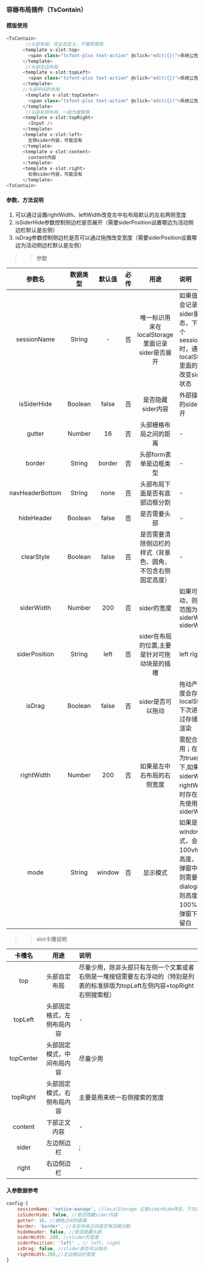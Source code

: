 ### 容器布局插件（TsContain）  


#### 模版使用

```javascript
<TsContain>
       //头部布局，完全自定义，不推荐使用
      <template v-slot:top>
        <span class="tsfont-plus text-action" @click="edit({})">系统公告</span>
      </template>
       //头部左边布局
      <template v-slot:topLeft>
        <span class="tsfont-plus text-action" @click="edit({})">系统公告</span>
      </template>
      //头部中间的布局
       <template v-slot:topCenter>
        <span class="tsfont-plus text-action" @click="edit({})">系统公告</span>
      </template>
       //头部右侧布局，一般为搜索框
      <template v-slot:topRight>
        <Input />
      </template>
      <template v-slot:left>
        左侧sider内容，可能没有
      </template>
      <template v-slot:content>
        content内容
      </template>
      <template v-slot:right>
        右侧sider内容，可能没有
      </template>
<TsContain>
```

#### 参数、方法说明

1. 可以通过设置rightWidth、leftWidth改变左中右布局默认的左右两侧宽度
2. isSiderHide参数控制侧边栏是否展开（需要siderPosition设置哪边为活动侧边栏默认是左侧）
3. isDrag参数控制侧边栏是否可以通过拖拽改变宽度（需要siderPosition设置哪边为活动侧边栏默认是左侧）

>> 参数


参数名|数据类型|默认值|必传|用途|说明
:---:|:---:|:---:|:---:|:---:|:---|
sessionName|String|-|否|唯一标识用来在localStorage里面记录sider是否展开 |如果值存在则会记录页面的sider展开状态，下次同一个sessionName时，通过拿去localStorage里面的数据来改变sider展开状态
isSiderHide|Boolean|false|否|是否隐藏sider内容|外部操控组件的sider是否展开
gutter|Number|16|否|头部栅格布局之间的距离|-
border|String|border|否|头部form表单是边框类型|-
navHeaderBottom|String|none|否|头部布局下面是否有底部边框分割|-
hideHeader|Boolean|false|否|是否需要头部|-
clearStyle|Boolean|false|否|是否需要清除侧边栏的样式（背景色、圆角，不包含右侧固定高度）|-
siderWidth|Number|200|否|sider的宽度|如果可以拖动，则拖动的范围为 siderWidth ~ siderWidth*2
siderPosition|String|left|否|sider在布局的位置,主要是针对可拖动块是的插槽|left  right
isDrag|Boolean|false|否|sider是否可以拖动|拖动产生的宽度会存在localStorage 下次进来时通过存储的值来渲染
rightWidth|Number|200|否|如果是左中右布局的右侧宽度|需配合slot使用；在isDrag为true的前提下,如果siderWidth 和 rightWidth 同时存在，则优先使用siderWidth
mode|String|window|否|显示模式|如果是window模式，会使用100vh来计算高度，如果是弹窗中使用，则需要使用dialog模式，则高度变成100%，避免弹窗下有大量留白
>>  slot卡槽说明


 卡槽名|用途|说明
:---:|:---:|:---
top|头部自定布局| 尽量少用，除非头部只有左侧一个文案或者右侧是一堆按钮需要左右浮动的（特别是列表的标准排版为topLeft左侧内容+topRight右侧搜索框）
topLeft|头部固定格式，左侧布局内容| -
topCenter|头部固定模式，中间布局内容| 尽量少用
topRight|头部固定模式，右侧布局内容| 主要是用来统一右侧搜索的宽度
content|下部正文内容| -
sider|左边侧边栏|;
right|右边侧边栏| - 



#### 入参数据参考

```javascript
config:{
    sessionName: 'notice-manage', //localStorage 记录siderHide转态，下次进来时使用存储的转态来判断是否展开sider
    isSiderHide: false, //是否隐藏sider内容
    gutter: 16, //栅格之间的距离
    border: 'border', //左右布局之间是否有边框分割
    hideHeader: false, //是否隐藏头部
    siderWidth: 200, //slider的宽度
    siderPosition: 'left' , // left, right
    isDrag: false, //slider是否可以拖动
    rightWidth:280,//左边侧边栏宽度
}
```
